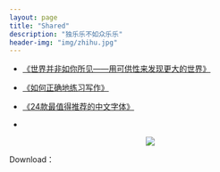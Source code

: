 ```yaml
---
layout: page
title: "Shared"
description: "独乐乐不如众乐乐"
header-img: "img/zhihu.jpg"
---
```


- [《世界并非如你所见——用可供性来发现更大的世界》](http://www.jianshu.com/p/6f1404e0240d)

- [《如何正确地练习写作》](http://www.jianshu.com/p/2621444b619d)

- [《24款最值得推荐的中文字体》](http://cnfeat.com/blog/2015/05/22/a-24-chinese-fonts/)
- 
<center>
    <p><img src="http://7xlfkx.com1.z0.glb.clouddn.com/white2.jpg" align="center"></p>
</center>

 Download：








